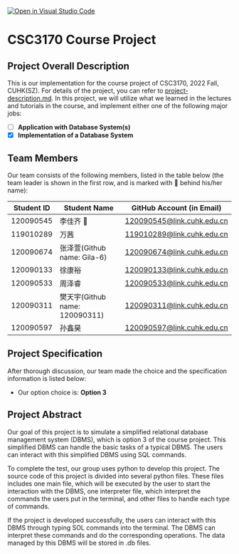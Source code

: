 [![Open in Visual Studio Code](https://classroom.github.com/assets/open-in-vscode-c66648af7eb3fe8bc4f294546bfd86ef473780cde1dea487d3c4ff354943c9ae.svg)](https://classroom.github.com/online_ide?assignment_repo_id=9434298&assignment_repo_type=AssignmentRepo)
# CSC3170 Course Project

## Project Overall Description

This is our implementation for the course project of CSC3170, 2022 Fall, CUHK(SZ). For details of the project, you can refer to [project-description.md](project-description.md). In this project, we will utilize what we learned in the lectures and tutorials in the course, and implement either one of the following major jobs:

<!-- Please fill in "x" to replace the blank space between "[]" to tick the todo item; it's ticked on the first one by default. -->

- [ ] **Application with Database System(s)**
- [x] **Implementation of a Database System**

## Team Members

Our team consists of the following members, listed in the table below (the team leader is shown in the first row, and is marked with 🚩 behind his/her name):

<!-- change the info below to be the real case -->

| Student ID | Student Name | GitHub Account (in Email) |
| ---------- | ------------ | ------------------------- |
| 120090545  | 李佳齐 🚩     | 120090545@link.cuhk.edu.cn |
| 119010289  | 万茜         | 119010289@link.cuhk.edu.cn |
| 120090674  | 张泽萱(Github name: Gila-6)        | 120090674@link.cuhk.edu.cn |
| 120090133  | 徐康裕        | 120090133@link.cuhk.edu.cn |
| 120090533  | 周泽睿        | 120090533@link.cuhk.edu.cn |
| 120090311  | 樊天宇(Github name: 120090311)        | 120090311@link.cuhk.edu.cn |
| 120090597  | 孙鑫昊        | 120090597@link.cuhk.edu.cn |

## Project Specification

<!-- You should remove the terms/sentence that is not necessary considering your option/branch/difficulty choice -->

After thorough discussion, our team made the choice and the specification information is listed below:

- Our option choice is: **Option 3**


## Project Abstract
Our goal of this project is to simulate a simplified relational database management system (DBMS), which is option 3 of the course project. This simplified DBMS can handle the basic tasks of a typical DBMS. The users can interact with this simplified DBMS using SQL commands.

To complete the test, our group uses python to develop this project. The source code of this project is divided into several python files. These files includes one main file, which will be executed by the user to start the interaction with the DBMS, one interpreter file, which interpret the commands the users put in the terminal, and other files to handle each type of commands.

If the project is developed successfully, the users can interact with this DBMS through typing SOL commands into the terminal. The DBMS can interpret these commands and do the corresponding operations. The data managed by this DBMS will be stored in .db files.


<!-- TODO -->
